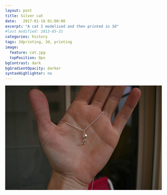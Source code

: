 ```yaml
---
layout: post
title: Silver cat
date:   2017-01-18 01:00:00
excerpt: "A cat I modelised and then printed in 3d"
#last modified: 2013-05-31
categories: history
tags: 3dprinting, 3d, printing
image:
  feature: cat.jpg
  topPosition: 0px
bgContrast: dark
bgGradientOpacity: darker
syntaxHighlighter: no
---
```



![alt text](/assets/images/hero/cat1.jpg "silver cat")


